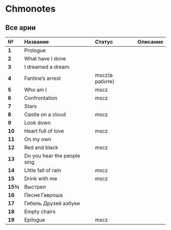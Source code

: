 # Chmonotes

## Все арии

| №       | Название                    | Статус         | Описание |
| :------ | :-------------------------- | :------------- | :------- |
| **1**   | Prologue                    |                |          |
| **2**   | What have I done            |                |          |
| **3**   | I dreamed a dream           |                |          |
| **4**   | Fantine’s arrest            | mscz(в работе) |          |
| **5**   | Who am I                    | mscz           |          |
| **6**   | Confrontation               | mscz           |          |
| **7**   | Stars                       |                |          |
| **8**   | Castle on a cloud           | mscz           |          |
| **9**   | Look down                   |                |          |
| **10**  | Heart full of love          | mscz           |          |
| **11**  | On my own                   |                |          |
| **12**  | Red and black               | mscz           |          |
| **13**  | Do you hear the people sing |                |          |
| **14**  | Little fall of rain         | mscz           |          |
| **15**  | Drink with me               | mscz           |          |
| **15¾** | Выстрел                     |                |          |
| **16**  | Песня Гавроша               |                |          |
| **17**  | Гибель Друзей азбуки        |                |          |
| **18**  | Empty chairs                |                |          |
| **19**  | Epilogue                    | mscz           |          |

